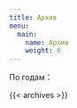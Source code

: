 ```yaml
---
title: Архив
menu:
  main:
    name: Архив
    weight: 6
---
```


По годам：

{{< archives >}}
